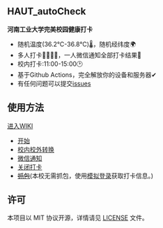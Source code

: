 ## HAUT_autoCheck
  
**河南工业大学完美校园健康打卡**
- 随机温度(36.2℃-36.8℃)🌡，随机经纬度🌍
- 多人打卡👨‍👩‍👧‍👧，一人微信通知全部打卡结果💬
- 校内打卡:11:00-15:00🕑
- 基于Github Actions，完全解放你的设备和服务器✔
- 有任何问题可以提交[issues](https://github.com/YooKing/HAUT_autoCheck/issues/new)
## 使用方法 
[进入WIKI](https://github.com/YooKing/HAUT_autoCheck/wiki)
- [开始](https://github.com/YooKing/HAUT_autoCheck/wiki#开始)
- [校内校外转换](https://github.com/YooKing/HAUT_autoCheck/wiki#校内校外转换)
- [微信通知](https://github.com/YooKing/HAUT_autoCheck/wiki#微信通知)  
- [关闭打卡](https://github.com/YooKing/HAUT_autoCheck/wiki#关闭打卡)  
- ~~[抓包](https://github.com/YooKing/HAUT_autoCheck/wiki#zhuabao)~~(本校无需抓包，使用[模拟登录](https://github.com/zhongbr/wanmei_campus)获取打卡信息。)
## 许可
本项目以 MIT 协议开源，详情请见 [LICENSE](LICENSE) 文件。
